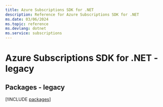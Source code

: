 ```yaml
---
title: Azure Subscriptions SDK for .NET
description: Reference for Azure Subscriptions SDK for .NET
ms.date: 03/06/2024
ms.topic: reference
ms.devlang: dotnet
ms.service: subscriptions
---
```

# Azure Subscriptions SDK for .NET - legacy
## Packages - legacy
[!INCLUDE [packages](subscriptions-index.md)]
